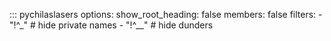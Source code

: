 ::: pychilaslasers
    options:
        show_root_heading: false
        members: false
    filters:
        - "!^_"                      # hide private names
        - "!^__"                     # hide dunders


    